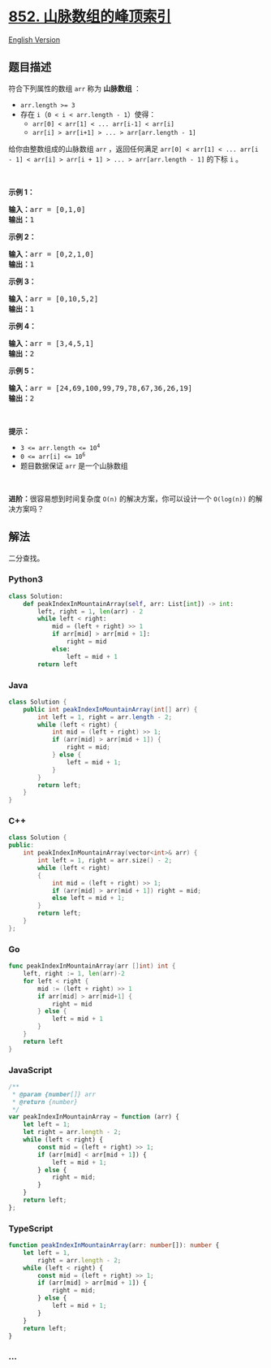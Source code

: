 # [852. 山脉数组的峰顶索引](https://leetcode-cn.com/problems/peak-index-in-a-mountain-array)

[English Version](/solution/0800-0899/0852.Peak%20Index%20in%20a%20Mountain%20Array/README_EN.md)

## 题目描述

<!-- 这里写题目描述 -->

符合下列属性的数组 <code>arr</code> 称为 <strong>山脉数组</strong> ：

<ul>
	<li><code>arr.length >= 3</code></li>
	<li>存在 <code>i</code>（<code>0 < i < arr.length - 1</code>）使得：
	<ul>
		<li><code>arr[0] < arr[1] < ... arr[i-1] < arr[i] </code></li>
		<li><code>arr[i] > arr[i+1] > ... > arr[arr.length - 1]</code></li>
	</ul>
	</li>
</ul>

<p>给你由整数组成的山脉数组 <code>arr</code> ，返回任何满足 <code>arr[0] < arr[1] < ... arr[i - 1] < arr[i] > arr[i + 1] > ... > arr[arr.length - 1]</code> 的下标 <code>i</code> 。</p>

<p> </p>

<p><strong>示例 1：</strong></p>

<pre>
<strong>输入：</strong>arr = [0,1,0]
<strong>输出：</strong>1
</pre>

<p><strong>示例 2：</strong></p>

<pre>
<strong>输入：</strong>arr = [0,2,1,0]
<strong>输出：</strong>1
</pre>

<p><strong>示例 3：</strong></p>

<pre>
<strong>输入：</strong>arr = [0,10,5,2]
<strong>输出：</strong>1
</pre>

<p><strong>示例 4：</strong></p>

<pre>
<strong>输入：</strong>arr = [3,4,5,1]
<strong>输出：</strong>2
</pre>

<p><strong>示例 5：</strong></p>

<pre>
<strong>输入：</strong>arr = [24,69,100,99,79,78,67,36,26,19]
<strong>输出：</strong>2
</pre>

<p> </p>

<p><strong>提示：</strong></p>

<ul>
	<li><code>3 <= arr.length <= 10<sup>4</sup></code></li>
	<li><code>0 <= arr[i] <= 10<sup>6</sup></code></li>
	<li>题目数据保证 <code>arr</code> 是一个山脉数组</li>
</ul>

<p> </p>

<p><strong>进阶：</strong>很容易想到时间复杂度 <code>O(n)</code> 的解决方案，你可以设计一个 <code>O(log(n))</code> 的解决方案吗？</p>

## 解法

<!-- 这里可写通用的实现逻辑 -->

二分查找。

<!-- tabs:start -->

### **Python3**

<!-- 这里可写当前语言的特殊实现逻辑 -->

```python
class Solution:
    def peakIndexInMountainArray(self, arr: List[int]) -> int:
        left, right = 1, len(arr) - 2
        while left < right:
            mid = (left + right) >> 1
            if arr[mid] > arr[mid + 1]:
                right = mid
            else:
                left = mid + 1
        return left
```

### **Java**

<!-- 这里可写当前语言的特殊实现逻辑 -->

```java
class Solution {
    public int peakIndexInMountainArray(int[] arr) {
        int left = 1, right = arr.length - 2;
        while (left < right) {
            int mid = (left + right) >> 1;
            if (arr[mid] > arr[mid + 1]) {
                right = mid;
            } else {
                left = mid + 1;
            }
        }
        return left;
    }
}
```

### **C++**

```cpp
class Solution {
public:
    int peakIndexInMountainArray(vector<int>& arr) {
        int left = 1, right = arr.size() - 2;
        while (left < right)
        {
            int mid = (left + right) >> 1;
            if (arr[mid] > arr[mid + 1]) right = mid;
            else left = mid + 1;
        }
        return left;
    }
};
```

### **Go**

```go
func peakIndexInMountainArray(arr []int) int {
	left, right := 1, len(arr)-2
	for left < right {
		mid := (left + right) >> 1
		if arr[mid] > arr[mid+1] {
			right = mid
		} else {
			left = mid + 1
		}
	}
	return left
}
```

### **JavaScript**

```js
/**
 * @param {number[]} arr
 * @return {number}
 */
var peakIndexInMountainArray = function (arr) {
    let left = 1;
    let right = arr.length - 2;
    while (left < right) {
        const mid = (left + right) >> 1;
        if (arr[mid] < arr[mid + 1]) {
            left = mid + 1;
        } else {
            right = mid;
        }
    }
    return left;
};
```

### **TypeScript**

```ts
function peakIndexInMountainArray(arr: number[]): number {
    let left = 1,
        right = arr.length - 2;
    while (left < right) {
        const mid = (left + right) >> 1;
        if (arr[mid] > arr[mid + 1]) {
            right = mid;
        } else {
            left = mid + 1;
        }
    }
    return left;
}
```

### **...**

```

```

<!-- tabs:end -->
